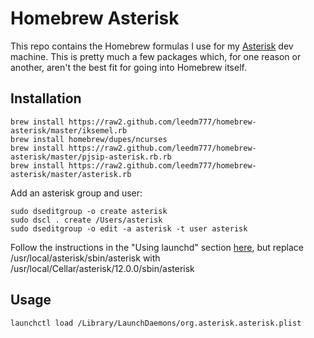 # Homebrew Asterisk
This repo contains the Homebrew formulas I use for my [Asterisk][ast] dev
machine. This is pretty much a few packages which, for one reason or
another, aren't the best fit for going into Homebrew itself.
 
## Installation
    brew install https://raw2.github.com/leedm777/homebrew-asterisk/master/iksemel.rb
    brew install homebrew/dupes/ncurses
    brew install https://raw2.github.com/leedm777/homebrew-asterisk/master/pjsip-asterisk.rb.rb
    brew install https://raw2.github.com/leedm777/homebrew-asterisk/master/asterisk.rb

Add an asterisk group and user:

    sudo dseditgroup -o create asterisk
    sudo dscl . create /Users/asterisk
    sudo dseditgroup -o edit -a asterisk -t user asterisk

Follow the instructions in the "Using launchd" section [here][voip-info], but replace /usr/local/asterisk/sbin/asterisk with /usr/local/Cellar/asterisk/12.0.0/sbin/asterisk

## Usage

    launchctl load /Library/LaunchDaemons/org.asterisk.asterisk.plist

[ast]: http://asterisk.org/
[voip-info]: http://www.voip-info.org/wiki/view/Building+Asterisk+on+MacOSX
